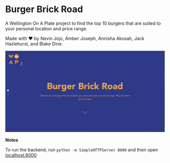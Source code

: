 # Burger Brick Road

A Wellington On A Plate project to find the top 10 burgers that are suited to your personal location and price range. 

Made with ❤️ by Nevin Jojo, Amber Joseph, Annisha Akosah, Jack Hazlehurst, and Blake Dine.

![Preview](assets/preview.png)


**Notes**

To run the backend, run `python -m SimpleHTTPServer 8000` and then open [localhost:8000](http://localhost:8000)
